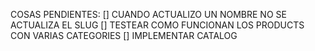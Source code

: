 COSAS PENDIENTES:
[] CUANDO ACTUALIZO UN NOMBRE NO SE ACTUALIZA EL SLUG
[] TESTEAR COMO FUNCIONAN LOS PRODUCTS CON VARIAS CATEGORIES
[] IMPLEMENTAR CATALOG
